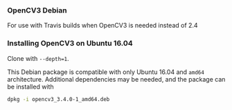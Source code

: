 ### OpenCV3 Debian
For use with Travis builds when OpenCV3 is needed instead of 2.4

### Installing OpenCV3 on Ubuntu 16.04
Clone with `--depth=1`.

This Debian package is compatible with only Ubuntu 16.04 and `amd64` architecture.
Additional dependencies may be needed, and the package can be installed with
```bash
dpkg -i opencv3_3.4.0-1_amd64.deb
```

